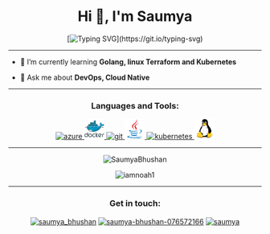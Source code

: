 <h1 align="center">Hi 👋, I'm Saumya</h1>

<div align="center">

[![Typing SVG](https://readme-typing-svg.herokuapp.com?duration=4000&color=8A35F7&center=true&lines=Impress+yourself;Do+what+you+love!)](https://git.io/typing-svg)

</div>

---

* 🌱 I’m currently learning **Golang, linux Terraform and Kubernetes**

* 💬 Ask me about **DevOps, Cloud Native**

---

<h3 align="center">Languages and Tools:</h3>
<p align="center"> <a href="https://azure.microsoft.com/en-in/" target="_blank" rel="noreferrer"> <img src="https://www.vectorlogo.zone/logos/microsoft_azure/microsoft_azure-icon.svg" alt="azure" width="40" height="40"/> </a> <a href="https://www.docker.com/" target="_blank" rel="noreferrer"> <img src="https://raw.githubusercontent.com/devicons/devicon/master/icons/docker/docker-original-wordmark.svg" alt="docker" width="40" height="40"/> </a> <a href="https://git-scm.com/" target="_blank" rel="noreferrer"> <img src="https://www.vectorlogo.zone/logos/git-scm/git-scm-icon.svg" alt="git" width="40" height="40"/> </a> <a href="https://www.java.com" target="_blank" rel="noreferrer"> <img src="https://raw.githubusercontent.com/devicons/devicon/master/icons/java/java-original.svg" alt="java" width="40" height="40"/> </a> <a href="https://kubernetes.io" target="_blank" rel="noreferrer"> <img src="https://www.vectorlogo.zone/logos/kubernetes/kubernetes-icon.svg" alt="kubernetes" width="40" height="40"/> </a> <a href="https://www.linux.org/" target="_blank" rel="noreferrer"> <img src="https://raw.githubusercontent.com/devicons/devicon/master/icons/linux/linux-original.svg" alt="linux" width="40" height="40"/> </a> </p>

---

<p align="center"><img src="https://github-readme-stats.vercel.app/api?username=SaumyaBhushan&show_icons=true&locale=en&theme=tokyonight" alt="SaumyaBhushan" /></p>

<p align="center"><img src="https://github-readme-streak-stats.herokuapp.com/?user=iamnoah1&theme=tokyonight" alt="iamnoah1" /></p>

---

<h3 align="center">Get in touch:</h3>
<p align="center">
<a href="https://twitter.com/saumya_bhushan" target="blank"><img align="center" src="https://raw.githubusercontent.com/rahuldkjain/github-profile-readme-generator/master/src/images/icons/Social/twitter.svg" alt="saumya_bhushan" height="30" width="40" /></a>
<a href="https://www.linkedin.com/in/saumya-bhushan-076572166" target="blank"><img align="center" src="https://raw.githubusercontent.com/rahuldkjain/github-profile-readme-generator/master/src/images/icons/Social/linked-in-alt.svg" alt="saumya-bhushan-076572166" height="30" width="40" /></a>
<a href="https://stackoverflow.com/users/saumya" target="blank"><img align="center" src="https://raw.githubusercontent.com/rahuldkjain/github-profile-readme-generator/master/src/images/icons/Social/stack-overflow.svg" alt="saumya" height="30" width="40" /></a>
</p>
